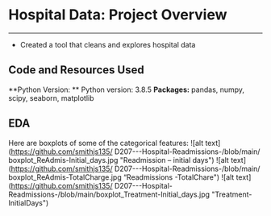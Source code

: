 # Hospital Data: Project Overview 
______________________________________________________________________________________________________________________________________________________________________
* Created a tool that cleans and explores hospital data
## Code and Resources Used
**Python Version:  ** Python version: 3.8.5
**Packages:** pandas, numpy, scipy, seaborn, matplotlib
## EDA
Here are boxplots of some of the categorical features:
![alt text](https://github.com/smithjs135/ D207---Hospital-Readmissions-/blob/main/ boxplot_ReAdmis-Initial_days.jpg  "Readmission – initial days")
![alt text](https://github.com/smithjs135/ D207---Hospital-Readmissions-/blob/main/ boxplot_ReAdmis-TotalCharge.jpg “Readmissions -TotalChare")
![alt text](https://github.com/smithjs135/ D207---Hospital-Readmissions-/blob/main/boxplot_Treatment-Initial_days.jpg "Treatment-InitialDays")

